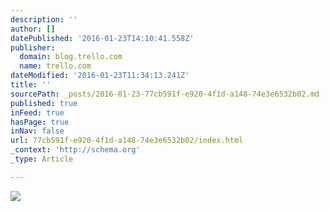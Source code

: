 ```yaml
---
description: ''
author: []
datePublished: '2016-01-23T14:10:41.558Z'
publisher:
  domain: blog.trello.com
  name: trello.com
dateModified: '2016-01-23T11:34:13.241Z'
title: ''
sourcePath: _posts/2016-01-23-77cb591f-e920-4f1d-a148-74e3e6532b02.md
published: true
inFeed: true
hasPage: true
inNav: false
url: 77cb591f-e920-4f1d-a148-74e3e6532b02/index.html
_context: 'http://schema.org'
_type: Article

---
```

![](http://blog.trello.com/wp-content/uploads/2015/12/ResolutionsBoard-980x576.jpg)